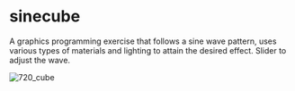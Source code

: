 # sinecube

A graphics programming exercise that follows a sine wave pattern, uses various types of materials and lighting to attain the desired effect. 
Slider to adjust the wave. 


![720_cube](https://user-images.githubusercontent.com/84393679/223749963-45680bce-d364-4d43-8aad-e72e84d2df88.gif)
